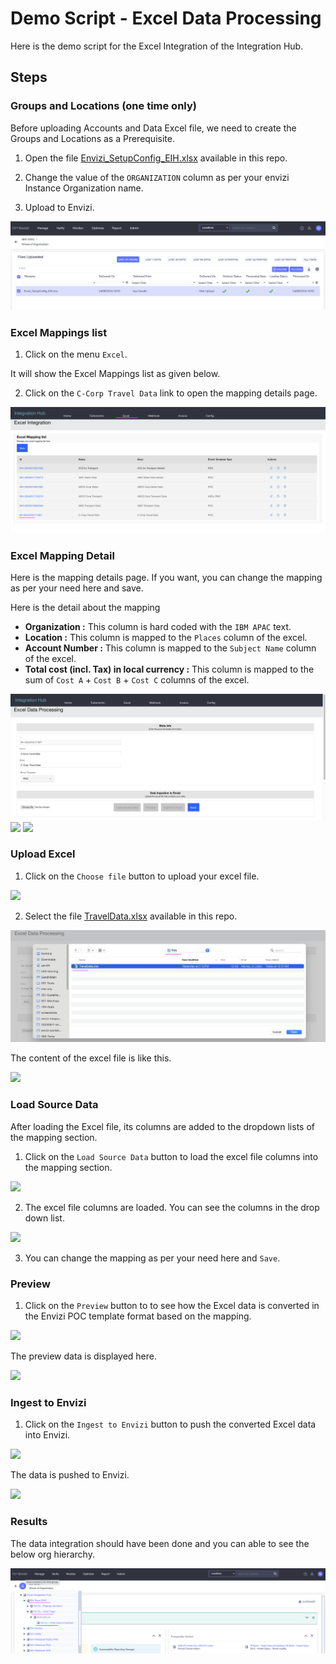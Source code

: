 
# Demo Script - Excel Data Processing

Here is the demo script for the Excel Integration of the Integration Hub.

## Steps

### Groups and Locations  (one time only)

Before uploading Accounts and Data Excel file, we need to create the Groups and Locations as a Prerequisite.

1. Open the file [Envizi_SetupConfig_EIH.xlsx](./files/Envizi_SetupConfig_EIH.xlsx) available in this repo.

2. Change the value of the `ORGANIZATION` column as per your envizi Instance Organization name.

3. Upload to Envizi.

<img src="images/image-upload.png">


### Excel Mappings list

1. Click on the menu `Excel`. 

It will show the Excel Mappings list as given below.

2. Click on the `C-Corp Travel Data` link to open the mapping details page.

<img src="images/image11.png">

### Excel Mapping Detail

Here is the mapping details page. If you want, you can change the mapping as per your need here and save.

Here is the detail about the mapping

- **Organization :** This column is hard coded with the `IBM APAC` text.
- **Location :** This column is mapped to the `Places` column of the excel.
- **Account Number :** This column is mapped to the `Subject Name` column of the excel.
- **Total cost (incl. Tax) in local currency :** This column is mapped to the sum of `Cost A` + `Cost B` + `Cost C` columns of the excel.


<img src="images/image12-1.png">
<img src="images/image12-2.png">
<img src="images/image12-3.png">



### Upload Excel

1. Click on the `Choose file` button to upload your excel file.

<img src="images/image13.png">

2. Select the file [TravelData.xlsx](./files/TravelData.xlsx) available in this repo.

<img src="images/image14.png">

The content of the excel file is like this.

<img src="images/image15.png">


### Load Source Data

After loading the Excel file, its columns are added to the dropdown lists of the mapping section. 

1. Click on the `Load Source Data` button to load the excel file columns into the mapping section.

<img src="images/image16.png">

2. The excel file columns are loaded. You can see the columns in the drop down list.

<img src="images/image17.png">

3. You can change the mapping as per your need here and `Save`.

### Preview

1. Click on the `Preview` button to to see how the Excel data is converted in the Envizi POC template format based on the mapping.

<img src="images/image18.png">

The preview data is displayed here.

<img src="images/image19.png">


### Ingest to Envizi

1. Click on the `Ingest to Envizi` button to push the converted Excel data into Envizi.

<img src="images/image20.png">

The data is pushed to Envizi.

<img src="images/image21.png">


### Results

The data integration should have been done and you can able to see the below org hierarchy.

<img src="images/image-envizi1.png">